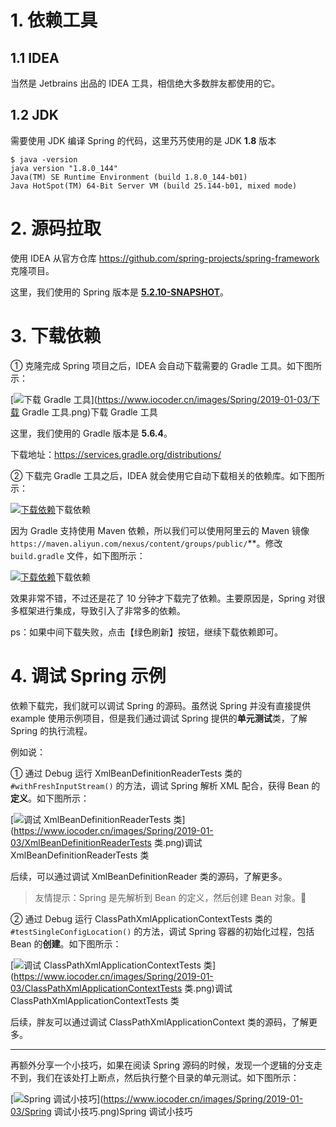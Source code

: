 # 1. 依赖工具

## 1.1 IDEA

当然是 Jetbrains 出品的 IDEA 工具，相信绝大多数胖友都使用的它。

## 1.2 JDK

需要使用 JDK 编译 Spring 的代码，这里艿艿使用的是 JDK **1.8** 版本

```
$ java -version
java version "1.8.0_144"
Java(TM) SE Runtime Environment (build 1.8.0_144-b01)
Java HotSpot(TM) 64-Bit Server VM (build 25.144-b01, mixed mode)
```



# 2. 源码拉取

使用 IDEA 从官方仓库 https://github.com/spring-projects/spring-framework 克隆项目。

这里，我们使用的 Spring 版本是 [**5.2.10-SNAPSHOT**](https://github.com/spring-projects/spring-framework/blob/main/gradle.properties#L1)。

# 3. 下载依赖

① 克隆完成 Spring 项目之后，IDEA 会自动下载需要的 Gradle 工具。如下图所示：

[![下载 Gradle 工具](https://www.iocoder.cn/images/Spring/2019-01-03/%E4%B8%8B%E8%BD%BD%20Gradle%20%E5%B7%A5%E5%85%B7.png)](https://www.iocoder.cn/images/Spring/2019-01-03/下载 Gradle 工具.png)下载 Gradle 工具

这里，我们使用的 Gradle 版本是 **5.6.4**。

下载地址：https://services.gradle.org/distributions/

② 下载完 Gradle 工具之后，IDEA 就会使用它自动下载相关的依赖库。如下图所示：

[![下载依赖](https://www.iocoder.cn/images/Spring/2019-01-03/%E4%B8%8B%E8%BD%BD%E4%BE%9D%E8%B5%96.png)](https://www.iocoder.cn/images/Spring/2019-01-03/下载依赖.png)下载依赖

因为 Gradle 支持使用 Maven 依赖，所以我们可以使用阿里云的 Maven 镜像 `https://maven.aliyun.com/nexus/content/groups/public/`**。修改 `build.gradle` 文件，如下图所示：

[![下载依赖](https://www.iocoder.cn/images/Spring/2019-01-03/%E4%B8%8B%E8%BD%BD%E4%BE%9D%E8%B5%962.png)](https://www.iocoder.cn/images/Spring/2019-01-03/下载依赖2.png)下载依赖

效果非常不错，不过还是花了 10 分钟才下载完了依赖。主要原因是，Spring 对很多框架进行集成，导致引入了非常多的依赖。

ps：如果中间下载失败，点击【绿色刷新】按钮，继续下载依赖即可。

# 4. 调试 Spring 示例

依赖下载完，我们就可以调试 Spring 的源码。虽然说 Spring 并没有直接提供 example 使用示例项目，但是我们通过调试 Spring 提供的**单元测试**类，了解 Spring 的执行流程。

例如说：

① 通过 Debug 运行 XmlBeanDefinitionReaderTests 类的 `#withFreshInputStream()` 的方法，调试 Spring 解析 XML 配合，获得 Bean 的**定义**。如下图所示：

[![调试 XmlBeanDefinitionReaderTests 类](https://www.iocoder.cn/images/Spring/2019-01-03/XmlBeanDefinitionReaderTests%20%E7%B1%BB.png)](https://www.iocoder.cn/images/Spring/2019-01-03/XmlBeanDefinitionReaderTests 类.png)调试 XmlBeanDefinitionReaderTests 类

后续，可以通过调试 XmlBeanDefinitionReader 类的源码，了解更多。

> 友情提示：Spring 是先解析到 Bean 的定义，然后创建 Bean 对象。🙂

② 通过 Debug 运行 ClassPathXmlApplicationContextTests 类的 `#testSingleConfigLocation()` 的方法，调试 Spring 容器的初始化过程，包括 Bean 的**创建**。如下图所示：

[![调试 ClassPathXmlApplicationContextTests 类](https://www.iocoder.cn/images/Spring/2019-01-03/ClassPathXmlApplicationContextTests%20%E7%B1%BB.png)](https://www.iocoder.cn/images/Spring/2019-01-03/ClassPathXmlApplicationContextTests 类.png)调试 ClassPathXmlApplicationContextTests 类

后续，胖友可以通过调试 ClassPathXmlApplicationContext 类的源码，了解更多。

------

再额外分享一个小技巧，如果在阅读 Spring 源码的时候，发现一个逻辑的分支走不到，我们在该处打上断点，然后执行整个目录的单元测试。如下图所示：

[![Spring 调试小技巧](https://www.iocoder.cn/images/Spring/2019-01-03/Spring%20%E8%B0%83%E8%AF%95%E5%B0%8F%E6%8A%80%E5%B7%A7.png)](https://www.iocoder.cn/images/Spring/2019-01-03/Spring 调试小技巧.png)Spring 调试小技巧